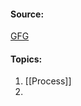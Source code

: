 #### Source:
[GFG](https://www.geeksforgeeks.org/operating-systems/)

#### Topics:

1. [[Process]]
2. 